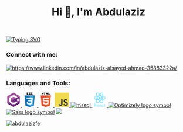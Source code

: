 
<h1 align="center">Hi 👋, I'm Abdulaziz</h1>
<br>

[![Typing SVG](https://readme-typing-svg.herokuapp.com?size=25&background=FFFFFF00&center=true&vCenter=true&lines=.Net+Developer)]([https://github.com/AbdulazizFE]([https://www.linkedin.com/in/abdulaziz-alsayed-ahmad-35883322a/)](https://github.com/AbdulazizFE))

<h3 align="left">Connect with me:</h3>
<p align="left">
<a href="https://linkedin.com/in/abdulaziz-alsayed-ahmad-35883322a/" target="blank"><img align="center" src="https://raw.githubusercontent.com/rahuldkjain/github-profile-readme-generator/master/src/images/icons/Social/linked-in-alt.svg" alt="https://www.linkedin.com/in/abdulaziz-alsayed-ahmad-35883322a/" height="30" width="40" /></a>
</p>

<h3 align="left">Languages and Tools:</h3>
<p align="left"> 

<a href="https://www.w3schools.com/cs/" target="_blank" rel="noreferrer"> <img src="https://raw.githubusercontent.com/devicons/devicon/master/icons/csharp/csharp-original.svg" alt="csharp" width="40" height="40"/> </a>
<a href="https://www.w3schools.com/css/" target="_blank" rel="noreferrer"> <img src="https://raw.githubusercontent.com/devicons/devicon/master/icons/css3/css3-original-wordmark.svg" alt="css3" width="40" height="40"/> </a> <a href="https://www.w3.org/html/" target="_blank" rel="noreferrer"> <img src="https://raw.githubusercontent.com/devicons/devicon/master/icons/html5/html5-original-wordmark.svg" alt="html5" width="40" height="40"/> </a> <a href="https://developer.mozilla.org/en-US/docs/Web/JavaScript" target="_blank" rel="noreferrer"> <img src="https://raw.githubusercontent.com/devicons/devicon/master/icons/javascript/javascript-original.svg" alt="javascript" width="40" height="40"/> </a> <a href="https://www.microsoft.com/en-us/sql-server" target="_blank" rel="noreferrer"> <img src="https://www.svgrepo.com/show/303229/microsoft-sql-server-logo.svg" alt="mssql" width="40" height="40"/> </a> <a href="https://reactjs.org/" target="_blank" rel="noreferrer"> <img src="https://raw.githubusercontent.com/devicons/devicon/master/icons/react/react-original-wordmark.svg" alt="react" width="40" height="40"/> </a> <a href="https://vuejs.org/" target="_blank" rel="noreferrer"> </a>
<a href="https://www.optimizely.com/" target="blank"><img src="https://www.optimizely.com/globalassets/02.-global-images/navigation/optimizely_symbol_full-color.svg" class="primary-footer__logo" width="45" height="45" alt="Optimizely logo symbol" loading="lazy"></a>
<a href="https://sass-lang.com/" target="blank"><img src="https://sass-lang.com/assets/img/logos/logo.svg" class="primary-footer__logo" width="45" height="45" alt="Sass logo symbol" loading="lazy"></a>
<a href="https://vuejs.org/" target="blank">
<img src="https://assets.codepen.io/t-1003/internal/avatars/teams/default.png?fit=crop&format=auto&height=256&version=1513627136&width=256" alr="vue.js"/>
</a>

 </p>
<p><img align="left" src="https://w7.pngwing.com/pngs/492/902/png-transparent-vuejs-original-wordmark-logo-icon.png" alt="abdulazizfe" /></p>
